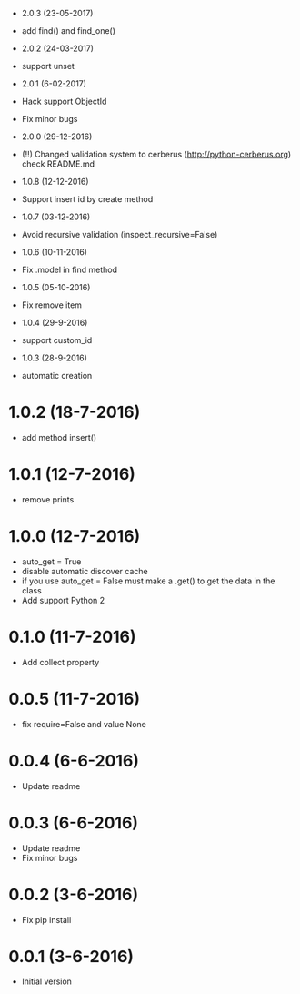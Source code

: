 - 2.0.3 (23-05-2017)
- add find() and find_one()

- 2.0.2 (24-03-2017)
- support unset

- 2.0.1 (6-02-2017)
- Hack support ObjectId
- Fix minor bugs

- 2.0.0 (29-12-2016)
- (!!) Changed validation system to cerberus (http://python-cerberus.org) check README.md

- 1.0.8 (12-12-2016)
- Support insert id by create method

- 1.0.7 (03-12-2016)
- Avoid recursive validation (inspect_recursive=False)

- 1.0.6 (10-11-2016)
- Fix .model in find method

- 1.0.5 (05-10-2016)
- Fix remove item

- 1.0.4 (29-9-2016)
- support custom_id

- 1.0.3 (28-9-2016)
- automatic creation

# 1.0.2 (18-7-2016)
- add method insert()

# 1.0.1 (12-7-2016)
- remove prints

# 1.0.0 (12-7-2016)
- auto_get = True
- disable automatic discover cache
- if you use auto_get = False must make a .get() to get the data in the class
- Add support Python 2

# 0.1.0 (11-7-2016)
- Add collect property

# 0.0.5 (11-7-2016)
- fix require=False and value None

# 0.0.4 (6-6-2016)
- Update readme

# 0.0.3 (6-6-2016)
- Update readme
- Fix minor bugs

# 0.0.2 (3-6-2016)
- Fix pip install

# 0.0.1 (3-6-2016)
- Initial version
